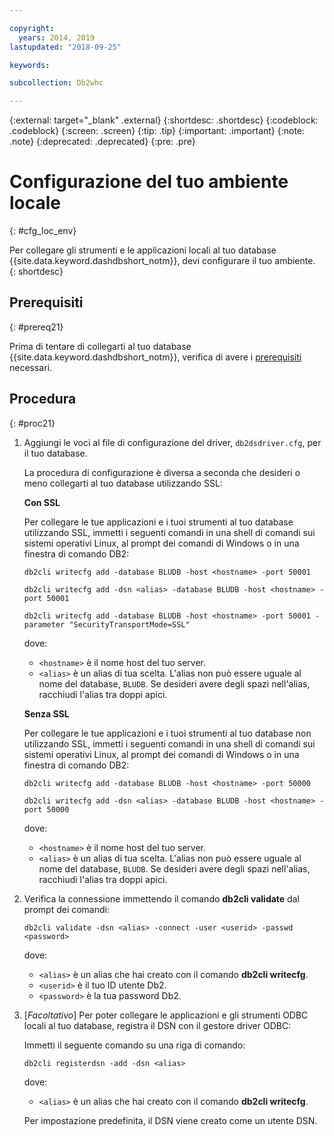 ```yaml
---

copyright:
  years: 2014, 2019
lastupdated: "2018-09-25"

keywords:

subcollection: Db2whc

---
```


<!-- Attribute definitions --> 
{:external: target="_blank" .external}
{:shortdesc: .shortdesc}
{:codeblock: .codeblock}
{:screen: .screen}
{:tip: .tip}
{:important: .important}
{:note: .note}
{:deprecated: .deprecated}
{:pre: .pre}

# Configurazione del tuo ambiente locale
{: #cfg_loc_env}

Per collegare gli strumenti e le applicazioni locali al tuo database {{site.data.keyword.dashdbshort_notm}}, devi configurare il tuo ambiente.  
{: shortdesc}

## Prerequisiti
{: #prereq21}

Prima di tentare di collegarti al tuo database {{site.data.keyword.dashdbshort_notm}}, verifica di avere i [prerequisiti](/docs/services/Db2whc/connecting?topic=Db2whc-connect_ov#prereqs) necessari.

<!-- 1. Install the Db2 driver package for your operating system.

   - [Installing on Windows](install_win.html)
   - [Installing on Linux or PowerLinux](install_linux.html)
   - [Installing on Mac OS X](install_mac.html)
2. Decide whether or not you will be using Secure Sockets Layer (SSL) to connect to your database.
3. Collect database details and connect credentials, including the host name of your server, and your database user ID and password. -->

## Procedura
{: #proc21}

1. Aggiungi le voci al file di configurazione del driver, `db2dsdriver.cfg`, per il tuo database.

   La procedura di configurazione è diversa a seconda che desideri o meno collegarti al tuo database utilizzando SSL:

   **Con SSL**

   Per collegare le tue applicazioni e i tuoi strumenti al tuo database utilizzando SSL, immetti i seguenti comandi in una shell di comandi sui sistemi operativi Linux, al prompt dei comandi di Windows o in una finestra di comando DB2: 

   `db2cli writecfg add -database BLUDB -host <hostname> -port 50001`

   `db2cli writecfg add -dsn <alias> -database BLUDB -host <hostname> -port 50001`

   `db2cli writecfg add -database BLUDB -host <hostname> -port 50001 -parameter "SecurityTransportMode=SSL"`

    dove:

   - `<hostname>` è il nome host del tuo server.
   - `<alias>` è un alias di tua scelta. L'alias non può essere uguale al nome del database, `BLUDB`. Se desideri avere degli spazi nell'alias, racchiudi l'alias tra doppi apici.

   **Senza SSL**

   Per collegare le tue applicazioni e i tuoi strumenti al tuo database non utilizzando SSL, immetti i seguenti comandi in una shell di comandi sui sistemi operativi Linux, al prompt dei comandi di Windows o in una finestra di comando DB2: 

   `db2cli writecfg add -database BLUDB -host <hostname> -port 50000`

   `db2cli writecfg add -dsn <alias> -database BLUDB -host <hostname> -port 50000`

    dove:

   - `<hostname>` è il nome host del tuo server.
   - `<alias>` è un alias di tua scelta. L'alias non può essere uguale al nome del database, `BLUDB`. Se desideri avere degli spazi nell'alias, racchiudi l'alias tra doppi apici.

2. Verifica la connessione immettendo il comando **db2cli validate** dal prompt dei comandi:

   `db2cli validate -dsn <alias> -connect -user <userid> -passwd <password>`

   dove: 
   
   - `<alias>` è un alias che hai creato con il comando **db2cli writecfg**.
   - `<userid>` è il tuo ID utente Db2.
   - `<password>` è la tua password Db2.

3. [*Facoltativo*] Per poter collegare le applicazioni e gli strumenti ODBC locali al tuo database, registra il DSN con il gestore driver ODBC:
 
   Immetti il seguente comando su una riga di comando: 

   `db2cli registerdsn -add -dsn <alias>`

   dove: 

   - `<alias>` è un alias che hai creato con il comando **db2cli writecfg**.

   Per impostazione predefinita, il DSN viene creato come un utente DSN.

